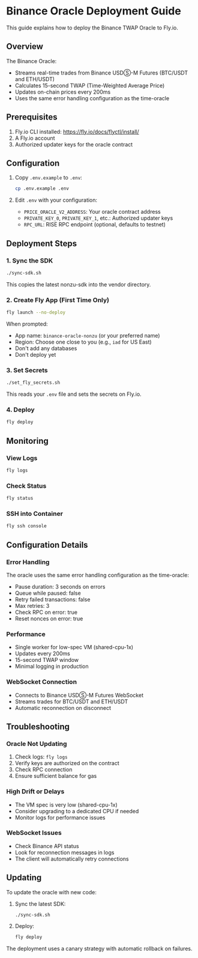 # Binance Oracle Deployment Guide

This guide explains how to deploy the Binance TWAP Oracle to Fly.io.

## Overview

The Binance Oracle:
- Streams real-time trades from Binance USDⓈ-M Futures (BTC/USDT and ETH/USDT)
- Calculates 15-second TWAP (Time-Weighted Average Price)
- Updates on-chain prices every 200ms
- Uses the same error handling configuration as the time-oracle

## Prerequisites

1. Fly.io CLI installed: https://fly.io/docs/flyctl/install/
2. A Fly.io account
3. Authorized updater keys for the oracle contract

## Configuration

1. Copy `.env.example` to `.env`:
   ```bash
   cp .env.example .env
   ```

2. Edit `.env` with your configuration:
   - `PRICE_ORACLE_V2_ADDRESS`: Your oracle contract address
   - `PRIVATE_KEY_0`, `PRIVATE_KEY_1`, etc.: Authorized updater keys
   - `RPC_URL`: RISE RPC endpoint (optional, defaults to testnet)

## Deployment Steps

### 1. Sync the SDK

```bash
./sync-sdk.sh
```

This copies the latest nonzu-sdk into the vendor directory.

### 2. Create Fly App (First Time Only)

```bash
fly launch --no-deploy
```

When prompted:
- App name: `binance-oracle-nonzu` (or your preferred name)
- Region: Choose one close to you (e.g., `iad` for US East)
- Don't add any databases
- Don't deploy yet

### 3. Set Secrets

```bash
./set_fly_secrets.sh
```

This reads your `.env` file and sets the secrets on Fly.io.

### 4. Deploy

```bash
fly deploy
```

## Monitoring

### View Logs
```bash
fly logs
```

### Check Status
```bash
fly status
```

### SSH into Container
```bash
fly ssh console
```

## Configuration Details

### Error Handling
The oracle uses the same error handling configuration as the time-oracle:
- Pause duration: 3 seconds on errors
- Queue while paused: false
- Retry failed transactions: false
- Max retries: 3
- Check RPC on error: true
- Reset nonces on error: true

### Performance
- Single worker for low-spec VM (shared-cpu-1x)
- Updates every 200ms
- 15-second TWAP window
- Minimal logging in production

### WebSocket Connection
- Connects to Binance USDⓈ-M Futures WebSocket
- Streams trades for BTC/USDT and ETH/USDT
- Automatic reconnection on disconnect

## Troubleshooting

### Oracle Not Updating
1. Check logs: `fly logs`
2. Verify keys are authorized on the contract
3. Check RPC connection
4. Ensure sufficient balance for gas

### High Drift or Delays
- The VM spec is very low (shared-cpu-1x)
- Consider upgrading to a dedicated CPU if needed
- Monitor logs for performance issues

### WebSocket Issues
- Check Binance API status
- Look for reconnection messages in logs
- The client will automatically retry connections

## Updating

To update the oracle with new code:

1. Sync the latest SDK:
   ```bash
   ./sync-sdk.sh
   ```

2. Deploy:
   ```bash
   fly deploy
   ```

The deployment uses a canary strategy with automatic rollback on failures.